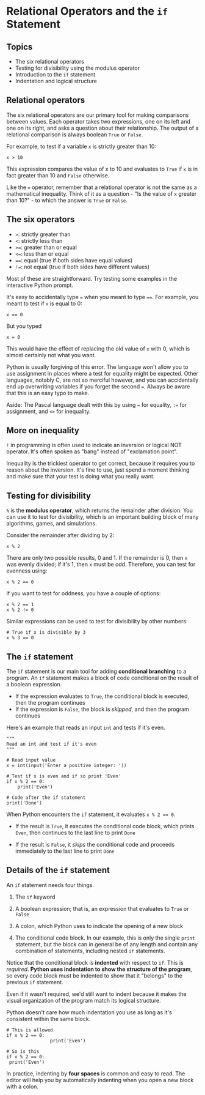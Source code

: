 # Relational Operators and the `if` Statement

## Topics

- The six relational operators
- Testing for divisibility using the modulus operator
- Introduction to the `if` statement
- Indentation and logical structure

## Relational operators

The six relational operators are our primary tool for making comparisons between values. Each operator takes two expressions, one on its left and one on its right, and asks a question about their relationship. The output of a relational comparison is always boolean `True` or `False`.

For example, to test if a variable `x` is strictly greater than 10:
```
x > 10
```
This expression compares the value of x to 10 and evaluates to `True` if `x` is in fact greater than 10 and `False` otherwise.

Like the `=` operator, remember that a relational operator is not the same as a mathematical inequality. Think of it as a question - "Is the value of `x` greater than 10?" - to which the answer is `True` or `False`.

## The six operators

- `>`: strictly greater than
- `<`: strictly less than
- `>=`: greater than or equal
- `<=`: less than or equal
- `==`: equal (true if both sides have equal values)
- `!=`: not equal (true if both sides have different values)

Most of these are straightforward. Try testing some examples in the interactive Python prompt.

It's easy to accidentally type `=` when you meant to type `==`. For example, you meant to test if `x` is equal to 0:
```
x == 0
```
But you typed
```
x = 0
```
This would have the effect of replacing the old value of `x` with 0, which is almost certainly not what you want.

Python is usually forgiving of this error. The language won't allow you to use assignment in places where a test for equality might be expected. Other languages, notably C, are not so merciful however, and you can accidentally end up overwriting variables if you forget the second `=`. Always be aware that this is an easy typo to make.

Aside: The Pascal language dealt with this by using `=` for equality, `:=` for assignment, and `<>` for inequality.

## More on inequality

`!` in programming is often used to indicate an inversion or logical NOT operator. It's often spoken as "bang" instead of "exclamation point".

Inequality is the trickiest operator to get correct, because it requires you to reason about the inversion. It's fine to use, just spend a moment thinking and make sure that your test is doing what you really want.

## Testing for divisibility

`%` is the **modulus operator**, which returns the remainder after division. You can use it to test for divisibility, which is an important building block of many algorithms, games, and simulations.

Consider the remainder after dividing by 2:
```
x % 2
```
There are only two possible results, 0 and 1. If the remainder is 0, then `x` was evenly divided; if it's 1, then `x` must be odd. Therefore, you can test for evenness using:
```
x % 2 == 0
```
If you want to test for oddness, you have a couple of options:
```
x % 2 == 1
x % 2 != 0
```
Similar expressions can be used to test for divisibility by other numbers:
```
# True if x is divisible by 3
x % 3 == 0
```

## The `if` statement

The `if` statement is our main tool for adding **conditional branching** to a program. An `if` statement makes a block of code conditional on the result of a boolean expression.

- If the expression evaluates to `True`, the conditional block is executed, then the program continues
- If the expression is `False`, the block is *skipped*, and then the program continues

Here's an example that reads an input `int` and tests if it's even.
```
"""
Read an int and test if it's even
"""

# Read input value
x = int(input('Enter a positive integer: '))

# Test if x is even and if so print 'Even'
if x % 2 == 0:
    print('Even')

# Code after the if statement
print('Done')
```

When Python encounters the `if` statement, it evaluates `x % 2 == 0`.

- If the result is `True`, it executes the conditional code block, which prints `Even`, then continues to the last line to print `Done`
  
- If the result is `False`, it *skips* the conditional code and proceeds immediately to the last line to print `Done`

## Details of the `if` statement

An `if` statement needs four things.

1. The `if` keyword

2. A boolean expression; that is, an expression that evaluates to `True` or `False`

3. A colon, which Python uses to indicate the opening of a new block

4. The conditional code block. In our example, this is only the single `print` statement, but the block can in general be of any length and contain any combination of statements, including nested `if` statements.

Notice that the conditional block is **indented** with respect to `if`. This is *required*. **Python uses indentation to show the structure of the program**, so every code block must be indented to show that it "belongs" to the previous `if` statement.

Even if it wasn't required, we'd still want to indent because it makes the visual organization of the program match its logical structure.

Python doesn't care how much indentation you use as long as it's consistent within the same block.
```
# This is allowed
if x % 2 == 0:
                print('Even')

# So is this
if x % 2 == 0:
 print('Even')
```
In practice, indenting by **four spaces** is common and easy to read. The editor will help you by automatically indenting when you open a new block with a colon.
